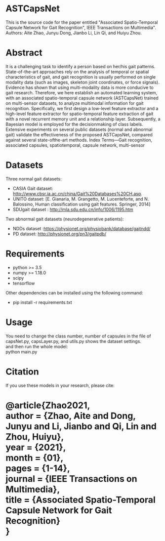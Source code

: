 # ASTCapsNet
 This is the source code for the paper entitled "Associated Spatio-Temporal Capsule Network for Gait Recognition", IEEE Transactions on Multimedia".
Authors: Aite Zhao, Junyu Dong, Jianbo Li, Lin Qi, and Huiyu Zhou.

# Abstract
It is a challenging task to identify a person based on her/his gait patterns. State-of-the-art approaches rely on the analysis of temporal or spatial characteristics of gait, and gait recognition is usually performed on single modality data (such as images, skeleton joint coordinates, or force signals). Evidence has shown that using multi-modality data is more conducive to gait research. Therefore, we here establish an automated learning system, with an associated spatio-temporal capsule network (ASTCapsNet) trained on multi-sensor datasets, to analyze multimodal information for gait recognition. Specifically, we first design a low-level feature extractor and a high-level feature extractor for spatio-temporal feature extraction of gait with a novel recurrent memory unit and a relationship layer. Subsequently, a Bayesian model is employed for the decisionmaking of class labels. Extensive experiments on several public datasets (normal and abnormal gait) validate the effectiveness of the proposed ASTCapsNet, compared against several state-ofthe-art methods.
Index Terms—Gait recognition, associated capsules, spatiotemporal, capsule network, multi-sensor

# Datasets
Three normal gait datasets: 
- CASIA Gait dataset: http://www.cbsr.ia.ac.cn/china/Gait%20Databases%20CH.asp.
- UNITO dataset: [E. Gianaria, M. Grangetto, M. Lucenteforte, and N. Balossino, Human classification using gait features. Springer, 2014]
- SDUgait dataset :  http://mla.sdu.edu.cn/info/1006/1195.htm

Two abnormal gait datasets (neurodegenerative patients):
- NDDs dataset :https://physionet.org/physiobank/database/gaitndd/
-  PD dataset: http://physionet.org/pn3/gaitpdb/


# Requirements
- python >= 3.5
- numpy >= 1.18.0
- scipy
- tensorflow

Other dependencies can be installed using the following command:  
- pip install -r requirements.txt  

# Usage
You need to change the class number, number of capsules in the file of capsNet.py, capsLayer.py, and utils.py shows the dataset settings.  
and then run the whole model:   
python main.py  




# Citation
If you use these models in your research, please cite:
	<h1>
@article{Zhao2021,  
author = {Zhao, Aite and Dong, Junyu and Li, Jianbo and Qi, Lin and Zhou, Huiyu},  
year = {2021},  
month = {01},  
pages = {1-14},  
journal = {IEEE Transactions on Multimedia},   
title = {Associated Spatio-Temporal Capsule Network for Gait Recognition}  
}  
</h1>

